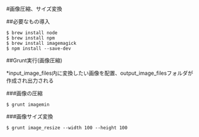 #画像圧縮、サイズ変換

##必要なもの導入

```
$ brew install node
$ brew install npm
$ brew install imagemagick
$ npm install --save-dev
```

##Grunt実行(画像圧縮)

*input_image_files内に変換したい画像を配置、output_image_filesフォルダが作成され出力される

###画像の圧縮

```
$ grunt imagemin
```

###画像サイズ変換

```
$ grunt image_resize --width 100 --height 100
```
